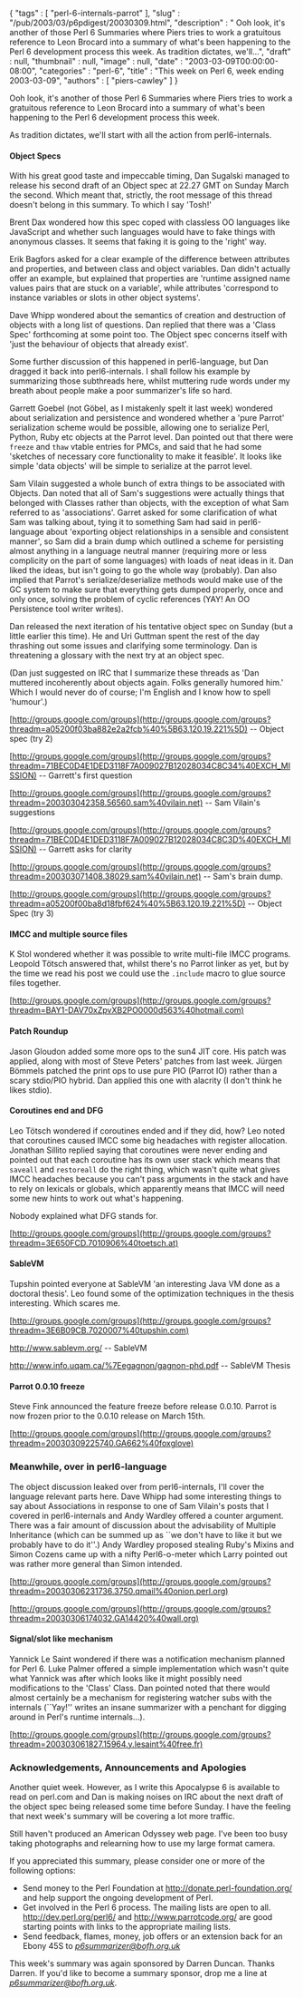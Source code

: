 {
   "tags" : [
      "perl-6-internals-parrot"
   ],
   "slug" : "/pub/2003/03/p6pdigest/20030309.html",
   "description" : " Ooh look, it's another of those Perl 6 Summaries where Piers tries to work a gratuitous reference to Leon Brocard into a summary of what's been happening to the Perl 6 development process this week. As tradition dictates, we'll...",
   "draft" : null,
   "thumbnail" : null,
   "image" : null,
   "date" : "2003-03-09T00:00:00-08:00",
   "categories" : "perl-6",
   "title" : "This week on Perl 6, week ending 2003-03-09",
   "authors" : [
      "piers-cawley"
   ]
}



Ooh look, it's another of those Perl 6 Summaries where Piers tries to work a gratuitous reference to Leon Brocard into a summary of what's been happening to the Perl 6 development process this week.

As tradition dictates, we'll start with all the action from perl6-internals.

#### <span id="object_specs">Object Specs</span>

With his great good taste and impeccable timing, Dan Sugalski managed to release his second draft of an Object spec at 22.27 GMT on Sunday March the second. Which meant that, strictly, the root message of this thread doesn't belong in this summary. To which I say 'Tosh!'

Brent Dax wondered how this spec coped with classless OO languages like JavaScript and whether such languages would have to fake things with anonymous classes. It seems that faking it is going to the 'right' way.

Erik Bagfors asked for a clear example of the difference between attributes and properties, and between class and object variables. Dan didn't actually offer an example, but explained that properties are 'runtime assigned name values pairs that are stuck on a variable', while attributes 'correspond to instance variables or slots in other object systems'.

Dave Whipp wondered about the semantics of creation and destruction of objects with a long list of questions. Dan replied that there was a 'Class Spec' forthcoming at some point too. The Object spec concerns itself with 'just the behaviour of objects that already exist'.

Some further discussion of this happened in perl6-language, but Dan dragged it back into perl6-internals. I shall follow his example by summarizing those subthreads here, whilst muttering rude words under my breath about people make a poor summarizer's life so hard.

Garrett Goebel (not Göbel, as I mistakenly spelt it last week) wondered about serialization and persistence and wondered whether a 'pure Parrot' serialization scheme would be possible, allowing one to serialize Perl, Python, Ruby etc objects at the Parrot level. Dan pointed out that there were `freeze` and `thaw` vtable entries for PMCs, and said that he had some 'sketches of necessary core functionality to make it feasible'. It looks like simple 'data objects' will be simple to serialize at the parrot level.

Sam Vilain suggested a whole bunch of extra things to be associated with Objects. Dan noted that all of Sam's suggestions were actually things that belonged with Classes rather than objects, with the exception of what Sam referred to as 'associations'. Garret asked for some clarification of what Sam was talking about, tying it to something Sam had said in perl6-language about 'exporting object relationships in a sensible and consistent manner', so Sam did a brain dump which outlined a scheme for persisting almost anything in a language neutral manner (requiring more or less complicity on the part of some languages) with loads of neat ideas in it. Dan liked the ideas, but isn't going to go the whole way (probably). Dan also implied that Parrot's serialize/deserialize methods would make use of the GC system to make sure that everything gets dumped properly, once and only once, solving the problem of cyclic references (YAY! An OO Persistence tool writer writes).

Dan released the next iteration of his tentative object spec on Sunday (but a little earlier this time). He and Uri Guttman spent the rest of the day thrashing out some issues and clarifying some terminology. Dan is threatening a glossary with the next try at an object spec.

(Dan just suggested on IRC that I summarize these threads as 'Dan muttered incoherently about objects again. Folks generally humored him.' Which I would never do of course; I'm English and I know how to spell 'humour'.)

[http://groups.google.com/groups](http://groups.google.com/groups?threadm=a05200f03ba882e2a2fcb%40%5B63.120.19.221%5D) -- Object spec (try 2)

[http://groups.google.com/groups](http://groups.google.com/groups?threadm=71BEC0D4E1DED3118F7A009027B12028034C8C34%40EXCH_MISSION) -- Garrett's first question

[http://groups.google.com/groups](http://groups.google.com/groups?threadm=200303042358.56560.sam%40vilain.net) -- Sam Vilain's suggestions

[http://groups.google.com/groups](http://groups.google.com/groups?threadm=71BEC0D4E1DED3118F7A009027B12028034C8C3D%40EXCH_MISSION) -- Garrett asks for clarity

[http://groups.google.com/groups](http://groups.google.com/groups?threadm=200303071408.38029.sam%40vilain.net) -- Sam's brain dump.

[http://groups.google.com/groups](http://groups.google.com/groups?threadm=a05200f00ba8d18fbf624%40%5B63.120.19.221%5D) -- Object Spec (try 3)

#### <span id="imcc_and_multiple_source_files">IMCC and multiple source files</span>

K Stol wondered whether it was possible to write multi-file IMCC programs. Leopold Tötsch answered that, whilst there's no Parrot linker as yet, but by the time we read his post we could use the `.include` macro to glue source files together.

[http://groups.google.com/groups](http://groups.google.com/groups?threadm=BAY1-DAV70xZpvXB2PO0000d563%40hotmail.com)

#### <span id="patch_roundup">Patch Roundup</span>

Jason Gloudon added some more ops to the sun4 JIT core. His patch was applied, along with most of Steve Peters' patches from last week. Jürgen Bömmels patched the print ops to use pure PIO (Parrot IO) rather than a scary stdio/PIO hybrid. Dan applied this one with alacrity (I don't think he likes stdio).

#### <span id="coroutines_end_and_dfg">Coroutines end and DFG</span>

Leo Tötsch wondered if coroutines ended and if they did, how? Leo noted that coroutines caused IMCC some big headaches with register allocation. Jonathan Sillito replied saying that coroutines were never ending and pointed out that each coroutine has its own user stack which means that `saveall` and `restoreall` do the right thing, which wasn't quite what gives IMCC headaches because you can't pass arguments in the stack and have to rely on lexicals or globals, which apparently means that IMCC will need some new hints to work out what's happening.

Nobody explained what DFG stands for.

[http://groups.google.com/groups](http://groups.google.com/groups?threadm=3E650FCD.7010906%40toetsch.at)

#### <span id="sablevm">SableVM</span>

Tupshin pointed everyone at SableVM 'an interesting Java VM done as a doctoral thesis'. Leo found some of the optimization techniques in the thesis interesting. Which scares me.

[http://groups.google.com/groups](http://groups.google.com/groups?threadm=3E6B09CB.7020007%40tupshin.com)

<http://www.sablevm.org/> -- SableVM

<http://www.info.uqam.ca/%7Eegagnon/gagnon-phd.pdf> -- SableVM Thesis

#### <span id="parrot_0.0.10_freeze">Parrot 0.0.10 freeze</span>

Steve Fink announced the feature freeze before release 0.0.10. Parrot is now frozen prior to the 0.0.10 release on March 15th.

[http://groups.google.com/groups](http://groups.google.com/groups?threadm=20030309225740.GA662%40foxglove)

### <span id="meanwhile,_over_in_perl6language">Meanwhile, over in perl6-language</span>

The object discussion leaked over from perl6-internals, I'll cover the language relevant parts here. Dave Whipp had some interesting things to say about Associations in response to one of Sam Vilain's posts that I covered in perl6-internals and Andy Wardley offered a counter argument. There was a fair amount of discussion about the advisability of Multiple Inheritance (which can be summed up as \`\`we don't have to like it but we probably have to do it''.) Andy Wardley proposed stealing Ruby's Mixins and Simon Cozens came up with a nifty Perl6-o-meter which Larry pointed out was rather more general than Simon intended.

[http://groups.google.com/groups](http://groups.google.com/groups?threadm=20030306231736.3750.qmail%40onion.perl.org)

[http://groups.google.com/groups](http://groups.google.com/groups?threadm=20030306174032.GA14420%40wall.org)

#### <span id="signal/slot_like_mechanism">Signal/slot like mechanism</span>

Yannick Le Saint wondered if there was a notification mechanism planned for Perl 6. Luke Palmer offered a simple implementation which wasn't quite what Yannick was after which looks like it might possibly need modifications to the 'Class' Class. Dan pointed noted that there would almost certainly be a mechanism for registering watcher subs with the internals (\`\`Yay!'' writes an insane summarizer with a penchant for digging around in Perl's runtime internals...).

[http://groups.google.com/groups](http://groups.google.com/groups?threadm=200303061827.15964.y.lesaint%40free.fr)

### <span id="acknowledgements,_announcements_and_apologies">Acknowledgements, Announcements and Apologies</span>

Another quiet week. However, as I write this Apocalypse 6 is available to read on perl.com and Dan is making noises on IRC about the next draft of the object spec being released some time before Sunday. I have the feeling that next week's summary will be covering a lot more traffic.

Still haven't produced an American Odyssey web page. I've been too busy taking photographs and relearning how to use my large format camera.

If you appreciated this summary, please consider one or more of the following options:

-   Send money to the Perl Foundation at <http://donate.perl-foundation.org/> and help support the ongoing development of Perl.
-   Get involved in the Perl 6 process. The mailing lists are open to all. <http://dev.perl.org/perl6/> and <http://www.parrotcode.org/> are good starting points with links to the appropriate mailing lists.
-   Send feedback, flames, money, job offers or an extension back for an Ebony 45S to *<p6summarizer@bofh.org.uk>*

This week's summary was again sponsored by Darren Duncan. Thanks Darren. If you'd like to become a summary sponsor, drop me a line at *<p6summarizer@bofh.org.uk>*.
